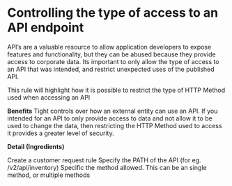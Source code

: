 <h1>Controlling the type of access to an API endpoint</h1>

API’s are a valuable resource to allow application developers to expose features and functionality, but they can be abused because they provide access to corporate data. Its important to only allow the type of access to an API that was intended, and restrict unexpected uses of the published API. 

This rule will highlight how it is possible to restrict the type of HTTP Method used when accessing an API

<b>Benefits</b>
Tight controls over how an external entity can use an API. If you intended for an API to only provide access to data and not allow it to be used to change the data, then restricting the HTTP Method used to access it provides a greater level of security.

<b>Detail (Ingredients)</b>

Create a customer request rule
Specify the PATH of the API (for eg. /v2/api/inventory)
Specific the method allowed. This can be an single method, or multiple methods 

